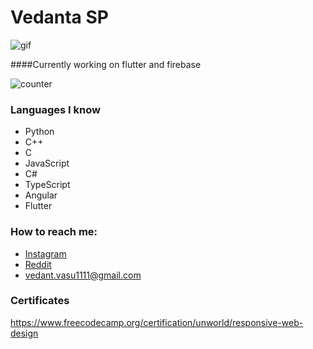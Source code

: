 # Vedanta SP

![gif](https://media3.giphy.com/media/SpoZWVAYlMCMGcLfqU/200w.webp?cid=ecf05e478olqkw6c9dxiy0u517iaew0ta82zrbol8ij3fzd4&rid=200w.webp)

####Currently working on flutter and firebase

![counter](https://komarev.com/ghpvc/?username=unworld11)

### Languages I know
* Python
* C++
* C
* JavaScript
* C#
* TypeScript
* Angular
* Flutter

### How to reach me:
* [Instagram](https://www.instagram.com/headfullofbullets/)
* [Reddit](https://www.reddit.com/user/Vedanta11)
* vedant.vasu1111@gmail.com

### Certificates
https://www.freecodecamp.org/certification/unworld/responsive-web-design
